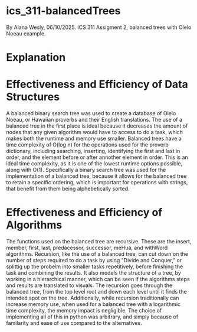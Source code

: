 # ics_311-balancedTrees
By Alana Wesly, 06/10/2025. ICS 311 Assigment 2, balanced trees with Olelo Noeau example.

# Explanation

# Effectiveness and Efficiency of Data Structures
  A balanced binary search tree was used to create a database of Olelo Noeau, or Hawaiian proverbs and their English translations. The use of a balanced tree in the first place is ideal because it decreases the amount of nodes that any given algorithm would have to access to do a task, which makes both the runtime and memory use smaller. Balanced trees have a time complexity of O(log n) for the operations used for the proverb dictionary, including searching, inserting, identifying the first and last in order, and the element before or after annother element in order.  This is an ideal time complexity, as it is one of the lowest runtime options possible, along with O(1). Specifically a binary search tree was used for the implementation of a balanced tree, because it allows for the balanced tree to retain a specific ordering, which is important for operations with strings, that benefit from them being alphebetically sorted. 

# Effectiveness and Efficiency of Algorithms
  The functions used on the balanced tree are recursive. These are the insert, member, first, last, predacessor, successor, meHua, and withWord algorithms. Recursion, like the use of a balanced tree, can cut down on the number of steps required to do a task by using "Divide and Conquer," or splittig up the probelm into smaller tasks repetitively, before finishing the task and combining the results. It also models the structure of a tree, by working in a hierarchical manner, which can be seen if the algorithms steps and results are translated to visuals. The recursion goes through the balanced tree, from the top level root and down each level until it finds the intended spot on the tree. Additionally, while recursion traditionally can increase memory use, when used for a balanced tree with a logarithmic time complexity, the memory impact is negligible. The choice of implementing all of this in python was arbitrary, and simply because of familarity and ease of use compared to the alternatives.
